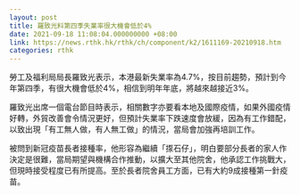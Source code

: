 ```yaml
---
layout: post
title: 羅致光料第四季失業率很大機會低於4%
date: 2021-09-18 11:08:04.000000000 +08:00
link: https://news.rthk.hk/rthk/ch/component/k2/1611169-20210918.htm
categories: rthk
---
```


勞工及福利局局長羅致光表示，本港最新失業率為4.7%，按目前趨勢，預計到今年第四季，有很大機會低於4%，相信到明年年底，將越來越接近3%。

羅致光出席一個電台節目時表示，相關數字亦要看本地及國際疫情，如果外國疫情好轉，外貿改善會令情況更好，但預計失業率下跌速度會放緩，因為有工作錯配，以致出現「有工無人做，有人無工做」的情況，當局會加強再培訓工作。

被問到新冠疫苗長者接種率，他形容為繼續「揼石仔」，明白要部分長者的家人作決定是很難，當局期望與機構合作推動，以擴大至其他院舍，他承認工作挑戰大，但現時接受程度已有所提高。至於長者院舍員工方面，已有大約9成接種第一針疫苗。
